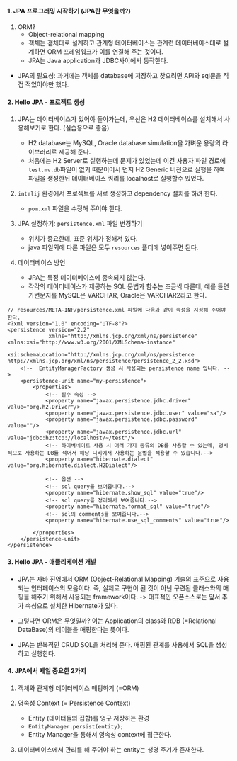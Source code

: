 #### 1. JPA 프로그래밍 시작하기 (JPA란 무엇을까?)
1. ORM?
    - Object-relational mapping
    - 객체는 갣체대로 설계하고 관계형 데이터베이스는 관계련 데이터베이스대로 설계하면 ORM 프레임워크가 이를 연결해 주는 것이다.
    - JPA는 Java application과 JDBC사이에서 동작한다.
- JPA의 필요성: 과거에는 객체를 database에 저장하고 찾으려면 API와 sql문을 직접 적었어야만 했다.
#### 2. Hello JPA - 프로젝트 생성
1. JPA는 데이터베이스가 있어야 돌아가는데, 우선은 H2 데이터베이스를 설치해서 사용해보기로 한다. (실습용으로 좋음)
    - H2 database는 MySQL, Oracle database simulation을 가벼운 용량의 라이브러리로 제공해 준다.
    - 처음에는 H2 Server로 실행하는데 문제가 있었는데 이건 사용자 파일 경로에 `test.mv.db`파일이 없기 때문이어서 먼저 H2 Generic 버전으로 실행을 하여 파일을 생성한뒤 데이터베이스 쿼리를 localhost로 실행할수 있었다.

2. `intelij` 환경에서 프로젝트를 새로 생성하고 dependency 설치를 하려 한다.
    - `pom.xml` 파일을 수정해 주어야 한다.

3. JPA 설정하기: `persistence.xml` 파일 변경하기
    - 위치가 중요한데, 표준 위치가 정해져 있다.
    - java 파일외에 다른 파일은 모두 `resources` 폴더에 넣어주면 된다.

4. 데이터베이스 방언
    - JPA는 특정 데이터베이스에 종속되지 않는다.
    - 각각의 데이터베이스가 제공하는 SQL 문법과 함수는 조금씩 다른데, 예를 들면 가변문자를 MySQL은 VARCHAR, Oracle은 VARCHAR2라고 한다.

```
// resources/META-INF/persistence.xml 파일에 다음과 같이 속성을 지정해 주어야 한다.
<?xml version="1.0" encoding="UTF-8"?>
<persistence version="2.2"
             xmlns="http://xmlns.jcp.org/xml/ns/persistence" xmlns:xsi="http://www.w3.org/2001/XMLSchema-instance"
             xsi:schemaLocation="http://xmlns.jcp.org/xml/ns/persistence http://xmlns.jcp.org/xml/ns/persistence/persistence_2_2.xsd">
    <!--  EntityManagerFactory 생성 시 사용되는 persistence name 입니다. -->
    <persistence-unit name="my-persistence">
        <properties>
            <!-- 필수 속성 -->
            <property name="javax.persistence.jdbc.driver" value="org.h2.Driver"/>
            <property name="javax.persistence.jdbc.user" value="sa"/>
            <property name="javax.persistence.jdbc.password" value=""/>
            <property name="javax.persistence.jdbc.url" value="jdbc:h2:tcp://localhost/~/test"/>
            <!-- 하이버네이트 사용 시 여러 가지 종류의 DB를 사용할 수 있는데, 명시적으로 사용하는 DB를 적어서 해당 디비에서 사용하는 문법을 적용할 수 있습니다.-->
            <property name="hibernate.dialect" value="org.hibernate.dialect.H2Dialect"/>

            <!-- 옵션 -->
            <!-- sql query를 보여줍니다.-->
            <property name="hibernate.show_sql" value="true"/>
            <!-- sql query를 정리해서 보여줍니다.-->
            <property name="hibernate.format_sql" value="true"/>
            <!-- sql의 comments를 보여줍니다.-->
            <property name="hibernate.use_sql_comments" value="true"/>

        </properties>
    </persistence-unit>
</persistence>
```
#### 3. Hello JPA - 애플리케이션 개발
- JPA는 자바 진영에서 ORM (Object-Relational Mapping) 기술의 표준으로 사용되는 인터페이스의 모음이다. 즉, 실제로 구현이 된 것이 아닌 구련된 클래스와의 매핑을 해주기 위해서 사용되는 framework이다. -> 대표적인 오픈소스로는 앞서 추가 속성으로 설치한 Hibernate가 있다.

- 그렇다면 ORM은 무엇일까? 이는 Application의 class와 RDB (=Relational DataBase)의 테이블을 매핑한다는 뜻이다.

- JPA는 반복적인 CRUD SQL을 처리해 준다. 매핑된 관계를 사용해서 SQL을 생성하고 실행한다.


#### 4. JPA에서 제일 중요한 2가지
1. 객체와 관계형 데이터베이스 매핑하기 (=ORM)
2. 영속성 Context (= Persistence Context)
    - Entity (데이터들의 집합)를 영구 저장하는 환경
    - `EntityManager.persist(entity);`
    - Entity Manager을 통해서 영속성 context에 접근한다.

3. 데이터베이스에서 관리를 해 주어야 하는 entity는 생명 주기가 존재한다.
